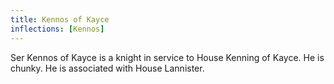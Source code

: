 ```yaml
---
title: Kennos of Kayce
inflections: [Kennos]
---
```


Ser Kennos of Kayce is a knight in service to House Kenning of Kayce. He is chunky. He is associated with House Lannister.


